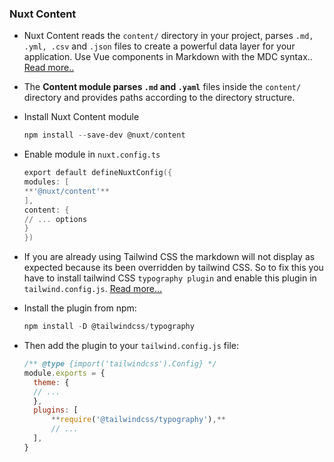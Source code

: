 ### Nuxt Content

- Nuxt Content reads the `content/` directory in your project, parses `.md, .yml, .csv` and `.json` files to create a powerful data layer for your application. Use Vue components in Markdown with the MDC syntax.. [Read more..](https://content.nuxt.com/get-started/installation)
- The **Content module parses `.md` and `.yaml`** files inside the `content/` directory and provides paths according to the directory structure.
- Install Nuxt Content module

  ```powershell
  npm install --save-dev @nuxt/content
  ```

- Enable module in `nuxt.config.ts`

  ```powershell
  export default defineNuxtConfig({
  modules: [
  **'@nuxt/content'**
  ],
  content: {
  // ... options
  }
  })
  ```

- If you are already using Tailwind CSS the markdown will not display as expected because its been overridden by tailwind CSS. So to fix this you have to install tailwind CSS `typography plugin` and enable this plugin in `tailwind.config.js`. [Read more…](https://github.com/tailwindlabs/tailwindcss-typography#installation)
- Install the plugin from npm:

  ```powershell
  npm install -D @tailwindcss/typography
  ```

- Then add the plugin to your `tailwind.config.js` file:

  ```jsx
  /** @type {import('tailwindcss').Config} */
  module.exports = {
  	theme: {
  	// ...
  	},
  	plugins: [
  		**require('@tailwindcss/typography'),**
  		// ...
  	],
  }
  ```
